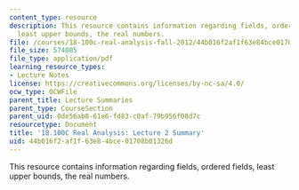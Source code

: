 ```yaml
---
content_type: resource
description: This resource contains information regarding fields, ordered fields,
  least upper bounds, the real numbers.
file: /courses/18-100c-real-analysis-fall-2012/44b016f2af1f63e84bce01708b01326d_MIT18_100CF12_l2sum.pdf
file_size: 574085
file_type: application/pdf
learning_resource_types:
- Lecture Notes
license: https://creativecommons.org/licenses/by-nc-sa/4.0/
ocw_type: OCWFile
parent_title: Lecture Summaries
parent_type: CourseSection
parent_uid: 0de56ab8-61e6-fd83-c0af-79b956f08d7c
resourcetype: Document
title: '18.100C Real Analysis: Lecture 2 Summary'
uid: 44b016f2-af1f-63e8-4bce-01708b01326d
---
```

This resource contains information regarding fields, ordered fields, least upper bounds, the real numbers.